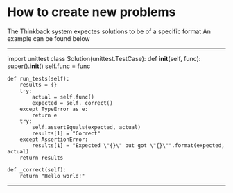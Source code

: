 # How to create new problems

The Thinkback system expectes solutions to be of a specific format
An example can be found below

---
import unittest
class Solution(unittest.TestCase):
	def __init__(self, func):
		super().__init__()
		self.func = func
	
	def run_tests(self):
		results = {}
		try:
			actual = self.func()
			expected = self._correct()
		except TypeError as e:
			return e
		try:
			self.assertEquals(expected, actual)
			results[1] = "Correct"
		except AssertionError:
			results[1] = "Expected \"{}\" but got \"{}\"".format(expected, actual)
		return results

	def _correct(self):
		return "Hello world!"
---